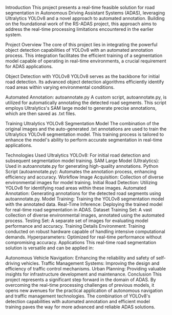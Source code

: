Introduction
This project presents a real-time feasible solution for road segmentation in Autonomous Driving Assistant Systems (ADAS), leveraging Ultralytics YOLOv8 and a novel approach to automated annotation. Building on the foundational work of the RS-ADAS project, this approach aims to address the real-time processing limitations encountered in the earlier system.

Project Overview
The core of this project lies in integrating the powerful object detection capabilities of YOLOv8 with an automated annotation process. This integration facilitates the efficient training of a segmentation model capable of operating in real-time environments, a crucial requirement for ADAS applications.

Object Detection with YOLOv8
YOLOv8 serves as the backbone for initial road detection. Its advanced object detection algorithms efficiently identify road areas within varying environmental conditions.

Automated Annotation: autoannotate.py
A custom script, autoannotate.py, is utilized for automatically annotating the detected road segments. This script employs Ultralytics's SAM large model to generate precise annotations, which are then saved as .txt files.

Training Ultralytics YOLOv8 Segmentation Model
The combination of the original images and the auto-generated .txt annotations are used to train the Ultralytics YOLOv8 segmentation model. This training process is tailored to enhance the model's ability to perform accurate segmentation in real-time applications.

Technologies Used
Ultralytics YOLOv8: For initial road detection and subsequent segmentation model training.
SAM Large Model (Ultralytics): Used in autoannotate.py for generating high-quality annotations.
Python Script (autoannotate.py): Automates the annotation process, enhancing efficiency and accuracy.
Workflow
Image Acquisition: Collection of diverse environmental images for model training.
Initial Road Detection: Utilizing YOLOv8 for identifying road areas within these images.
Automated Annotation: Generating annotations for the detected road segments using autoannotate.py.
Model Training: Training the YOLOv8 segmentation model with the annotated data.
Real-Time Inference: Deploying the trained model for real-time road segmentation in ADAS.
Dataset
Training Set: A vast collection of diverse environmental images, annotated using the automated process.
Testing Set: A separate set of images for evaluating model performance and accuracy.
Training Details
Environment: Training conducted on robust hardware capable of handling intensive computational demands.
Hyperparameters: Optimized for real-time performance without compromising accuracy.
Applications
This real-time road segmentation solution is versatile and can be applied in:

Autonomous Vehicle Navigation: Enhancing the reliability and safety of self-driving vehicles.
Traffic Management Systems: Improving the design and efficiency of traffic control mechanisms.
Urban Planning: Providing valuable insights for infrastructure development and maintenance.
Conclusion
This project represents a significant step forward in the domain of ADAS. By overcoming the real-time processing challenges of previous models, it opens new avenues for the practical application of autonomous navigation and traffic management technologies. The combination of YOLOv8's detection capabilities with automated annotation and efficient model training paves the way for more advanced and reliable ADAS solutions.
